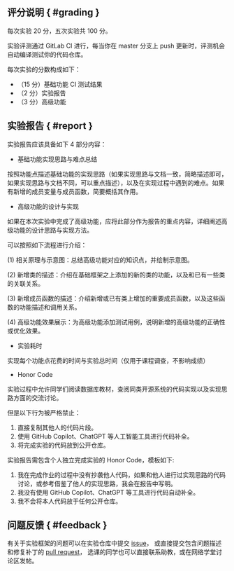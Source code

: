 ## 评分说明 { #grading }

每次实验 20 分，五次实验共 100 分。

实验评测通过 GitLab CI 进行，每当你在 master 分支上 push 更新时，评测机会自动编译测试你的代码仓库。

每次实验的分数构成如下：

-   （15 分）基础功能 CI 测试结果
-   （2 分）实验报告
-   （3 分）高级功能

## 实验报告 { #report }

实验报告应该具备如下 4 部分内容：

-   基础功能实现思路与难点总结

按照功能点描述基础功能的实现思路（如果实现思路与文档一致，简略描述即可，如果实现思路与文档不同，可以重点描述），以及在实现过程中遇到的难点。如果有新增的成员变量与成员函数，简要概括其作用。

-   高级功能的设计与实现

如果在本次实验中完成了高级功能，应将此部分作为报告的重点内容，详细阐述高级功能的设计思路与实现方法。

可以按照如下流程进行介绍：

(1) 相关原理与示意图：总结高级功能对应的知识点，并绘制示意图。

(2) 新增类的描述：介绍在基础框架之上添加的新的类的功能，以及和已有一些类的关联关系。

(3) 新增成员函数的描述：介绍新增或已有类上增加的重要成员函数，以及这些函数的功能描述和调用关系。

(4) 高级功能效果展示：为高级功能添加测试用例，说明新增的高级功能的正确性或优化效果。

-   实验耗时

实现每个功能点花费的时间与实验总时间（仅用于课程调查，不影响成绩）

-   Honor Code

实验过程中允许同学们阅读数据库教材，查阅同类开源系统的代码实现以及实现思路方面的交流讨论。

但是以下行为被严格禁止：

1. 直接复制其他人的代码片段。
2. 使用 GitHub Copilot、ChatGPT 等人工智能工具进行代码补全。
3. 将完成实验的代码放到公开仓库。

实验报告需包含个人独立完成实验的 Honor Code，模板如下:

1. 我在完成作业的过程中没有抄袭他人代码，如果和他人进行过实现思路的代码讨论，或参考借鉴了他人的实现思路，我会在报告中写明。
2. 我没有使用 GitHub Copilot、ChatGPT 等工具进行代码自动补全。
3. 我不会将本人代码放于任何公开仓库。

## 问题反馈 { #feedback }

有关于实验框架的问题可以在实验仓库中提交 [issue](https://github.com/thu-db/huadb/issues/new)，
或直接提交包含问题描述和修复补丁的 [pull request](https://github.com/thu-db/huadb/compare)，
选课的同学也可以直接联系助教，或在网络学堂讨论区发帖。
